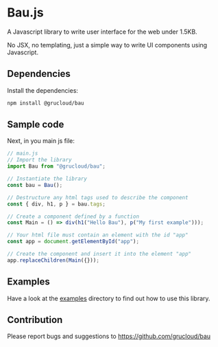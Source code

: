 # Bau.js

A Javascript library to write user interface for the web under 1.5KB.

No JSX, no templating, just a simple way to write UI components using Javascript.

## Dependencies

Install the dependencies:

```sh
npm install @grucloud/bau
```

## Sample code

Next, in you main js file:

```js
// main.js
// Import the library
import Bau from "@grucloud/bau";

// Instantiate the library
const bau = Bau();

// Destructure any html tags used to describe the component
const { div, h1, p } = bau.tags;

// Create a component defined by a function
const Main = () => div(h1("Hello Bau"), p("My first example")));

// Your html file must contain an element with the id "app"
const app = document.getElementById("app");

// Create the component and insert it into the element "app"
app.replaceChildren(Main({}));
```

## Examples

Have a look at the [examples](./examples) directory to find out how to use this library.

## Contribution

Please report bugs and suggestions to https://github.com/grucloud/bau
